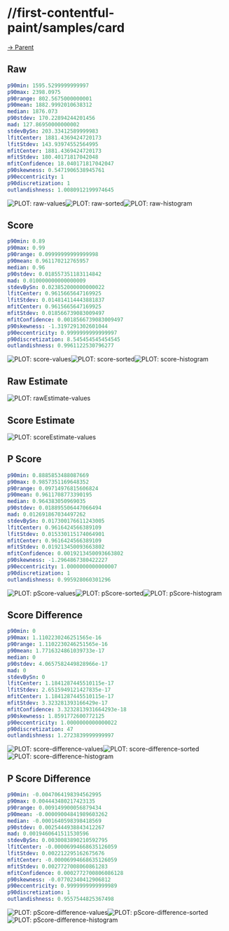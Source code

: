
# //first-contentful-paint/samples/card

[→ Parent](../..)


## Raw


```yaml
p90min: 1595.5299999999997
p90max: 2398.0975
p90range: 802.5675000000001
p90mean: 1882.9992010638312
median: 1876.073
p90stdev: 170.22894244201456
mad: 127.86950000000002
stdevBySn: 203.33412589999983
lfitCenter: 1881.4369424720173
lfitStdev: 143.93974552564995
mfitCenter: 1881.4369424720173
mfitStdev: 180.40171817042048
mfitConfidence: 18.040171817042047
p90skewness: 0.5471906538945761
p90eccentricity: 1
p90discretization: 1
outlandishness: 1.0080912199974645

```

![PLOT: raw-values](./raw/values.svg)![PLOT: raw-sorted](./raw/sorted.svg)![PLOT: raw-histogram](./raw/histogram.svg)
## Score


```yaml
p90min: 0.89
p90max: 0.99
p90range: 0.09999999999999998
p90mean: 0.961170212765957
median: 0.96
p90stdev: 0.018557351183114842
mad: 0.010000000000000009
stdevBySn: 0.023852000000000022
lfitCenter: 0.9615665647169925
lfitStdev: 0.014814114443881837
mfitCenter: 0.9615665647169925
mfitStdev: 0.018566739083009497
mfitConfidence: 0.0018566739083009497
p90skewness: -1.3197291302601044
p90eccentricity: 0.9999999999999997
p90discretization: 8.545454545454545
outlandishness: 0.9961122530796277

```

![PLOT: score-values](./score/values.svg)![PLOT: score-sorted](./score/sorted.svg)![PLOT: score-histogram](./score/histogram.svg)
## Raw Estimate

![PLOT: rawEstimate-values](./rawEstimate/values.svg)
## Score Estimate

![PLOT: scoreEstimate-values](./scoreEstimate/values.svg)
## P Score


```yaml
p90min: 0.8885853488087669
p90max: 0.9857351169648352
p90range: 0.09714976815606824
p90mean: 0.9611708773390195
median: 0.964383050969035
p90stdev: 0.018895506447066494
mad: 0.012691867034497262
stdevBySn: 0.017300176611243005
lfitCenter: 0.9616424566389109
lfitStdev: 0.015330115174064901
mfitCenter: 0.9616424566389109
mfitStdev: 0.019213450093663802
mfitConfidence: 0.0019213450093663802
p90skewness: -1.2964867380422227
p90eccentricity: 1.0000000000000007
p90discretization: 1
outlandishness: 0.995928060301296

```

![PLOT: pScore-values](./pScore/values.svg)![PLOT: pScore-sorted](./pScore/sorted.svg)![PLOT: pScore-histogram](./pScore/histogram.svg)
## Score Difference


```yaml
p90min: 0
p90max: 1.1102230246251565e-16
p90range: 1.1102230246251565e-16
p90mean: 1.7716324861039733e-17
median: 0
p90stdev: 4.0657582449828966e-17
mad: 0
stdevBySn: 0
lfitCenter: 1.1841287445510115e-17
lfitStdev: 2.6515949121427835e-17
mfitCenter: 1.1841287445510115e-17
mfitStdev: 3.323281393166429e-17
mfitConfidence: 3.3232813931664293e-18
p90skewness: 1.8591772600772125
p90eccentricity: 1.0000000000000022
p90discretization: 47
outlandishness: 1.2723839999999997

```

![PLOT: score-difference-values](./score-difference/values.svg)![PLOT: score-difference-sorted](./score-difference/sorted.svg)![PLOT: score-difference-histogram](./score-difference/histogram.svg)
## P Score Difference


```yaml
p90min: -0.0047064198394562995
p90max: 0.004443480217423135
p90range: 0.009149900056879434
p90mean: -0.00009004841989603262
median: -0.0001640598398418569
p90stdev: 0.0025444938843412267
mad: 0.0019460641511530596
stdevBySn: 0.0030083890210592795
lfitCenter: -0.00006994668635126059
lfitStdev: 0.002212295162675676
mfitCenter: -0.00006994668635126059
mfitStdev: 0.0027727008060861283
mfitConfidence: 0.0002772700806086128
p90skewness: -0.07702340412906812
p90eccentricity: 0.9999999999999989
p90discretization: 1
outlandishness: 0.9557544825367498

```

![PLOT: pScore-difference-values](./pScore-difference/values.svg)![PLOT: pScore-difference-sorted](./pScore-difference/sorted.svg)![PLOT: pScore-difference-histogram](./pScore-difference/histogram.svg)